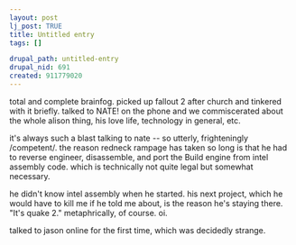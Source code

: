 ```yaml
--- 
layout: post
lj_post: TRUE
title: Untitled entry
tags: []

drupal_path: untitled-entry
drupal_nid: 691
created: 911779020
---
```

total and complete brainfog. picked up fallout 2 after church and tinkered with it briefly. talked to NATE! on the phone and we commiscerated about the whole alison thing, his love life, technology in general, etc.

it's always such a blast talking to nate -- so utterly, frighteningly /competent/. the reason redneck rampage has taken so long is that he had to reverse engineer, disassemble, and port the Build engine from intel assembly code. which is technically not quite legal but somewhat necessary.

he didn't know intel assembly when he started. his next project, which he would have to kill me if he told me about, is the reason he's staying there. "It's quake 2."  metaphrically, of course. oi.

talked to jason online for the first time, which was decidedly strange.
